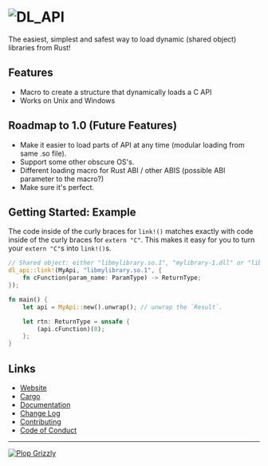 # ![DL_API](https://free.plopgrizzly.com/dl_api/icon.svg)
The easiest, simplest and safest way to load dynamic (shared object) libraries from Rust!

## Features
* Macro to create a structure that dynamically loads a C API
* Works on Unix and Windows

## Roadmap to 1.0 (Future Features)
* Make it easier to load parts of API at any time (modular loading from same .so file).
* Support some other obscure OS's.
* Different loading macro for Rust ABI / other ABIS (possible ABI parameter to the macro?)
* Make sure it's perfect.

## Getting Started: Example
The code inside of the curly braces for `link!()` matches exactly with code inside of the curly
braces for `extern "C"`.  This makes it easy for you to turn your `extern "C"`s into `link!()`s.
```rust
// Shared object: either "libmylibrary.so.1", "mylibrary-1.dll" or "libMyLibrary.dylib"
dl_api::link!(MyApi, "libmylibrary.so.1", {
	fn cFunction(param_name: ParamType) -> ReturnType;
});

fn main() {
	let api = MyApi::new().unwrap(); // unwrap the `Result`.

	let rtn: ReturnType = unsafe {
		(api.cFunction)(0);
	};
}
```

## Links
* [Website](https://free.plopgrizzly.com/dl_api)
* [Cargo](https://crates.io/crates/dl_api)
* [Documentation](https://docs.rs/dl_api)
* [Change Log](https://free.plopgrizzly.com/dl_api/changelog)
* [Contributing](https://plopgrizzly.com/contributing)
* [Code of Conduct](https://free.plopgrizzly.com/dl_api/codeofconduct)

---

[![Plop Grizzly](https://plopgrizzly.com/images/logo-bar.png)](https://plopgrizzly.com)
